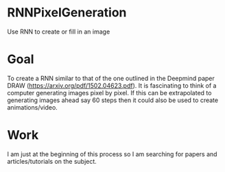 # RNNPixelGeneration
Use RNN to create or fill in an image

# Goal
To create a RNN similar to that of the one outlined in the Deepmind paper DRAW (https://arxiv.org/pdf/1502.04623.pdf). It is fascinating to think of a computer generating images pixel by pixel. If this can be extrapolated to generating images ahead say 60 steps then it could also be used to create animations/video.

# Work
I am just at the beginning of this process so I am searching for papers and articles/tutorials on the subject.
